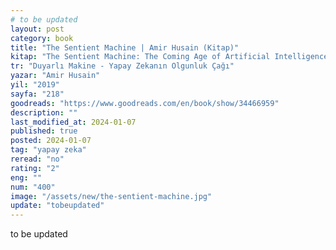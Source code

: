 ```yaml
---
# to be updated
layout: post
category: book
title: "The Sentient Machine | Amir Husain (Kitap)"
kitap: "The Sentient Machine: The Coming Age of Artificial Intelligence"
tr: "Duyarlı Makine - Yapay Zekanın Olgunluk Çağı"
yazar: "Amir Husain"
yil: "2019"
sayfa: "218"
goodreads: "https://www.goodreads.com/en/book/show/34466959"
description: ""
last_modified_at: 2024-01-07
published: true
posted: 2024-01-07
tag: "yapay zeka"
reread: "no"
rating: "2"
eng: ""
num: "400"
image: "/assets/new/the-sentient-machine.jpg"
update: "tobeupdated"
---
```


to be updated

